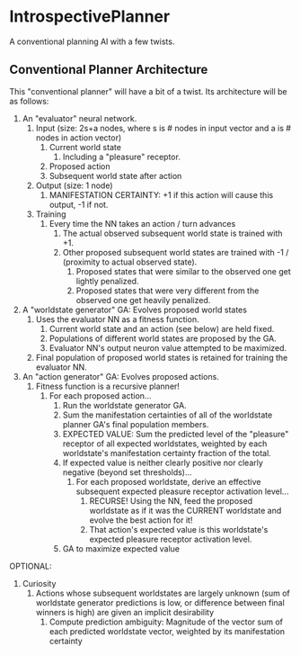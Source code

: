 # IntrospectivePlanner
A conventional planning AI with a few twists.

## Conventional Planner Architecture

This "conventional planner" will have a bit of a twist. Its architecture will be as follows:

1. An "evaluator" neural network.
    1. Input (size: 2s+a nodes, where s is # nodes in input vector and a is # nodes in action vector)
        1. Current world state
            1. Including a "pleasure" receptor.
        1. Proposed action
        1. Subsequent world state after action
    1. Output (size: 1 node)
        1. MANIFESTATION CERTAINTY: +1 if this action will cause this output, -1 if not.
    1. Training
        1. Every time the NN takes an action / turn advances
            1. The actual observed subsequent world state is trained with +1.
            1. Other proposed subsequent world states are trained with -1 / (proximity to actual observed state).
                1. Proposed states that were similar to the observed one get lightly penalized.
                1. Proposed states that were very different from the observed one get heavily penalized.
1. A "worldstate generator" GA: Evolves proposed world states
    1. Uses the evaluator NN as a fitness function.
        1. Current world state and an action (see below) are held fixed.
        1. Populations of different world states are proposed by the GA.
        1. Evaluator NN's output neuron value attempted to be maximized.
    1. Final population of proposed world states is retained for training the evaluator NN.
1. An "action generator" GA: Evolves proposed actions.
    1. Fitness function is a recursive planner!
        1. For each proposed action...
            1. Run the worldstate generator GA.
            1. Sum the manifestation certainties of all of the worldstate planner GA's final population members.
            1. EXPECTED VALUE: Sum the predicted level of the "pleasure" receptor of all expected worldstates, weighted by each worldstate's manifestation certainty fraction of the total.
            1. If expected value is neither clearly positive nor clearly negative (beyond set thresholds)...
                1. For each proposed worldstate, derive an effective subsequent expected pleasure receptor activation level...
                    1. RECURSE! Using the NN, feed the proposed worldstate as if it was the CURRENT worldstate and evolve the best action for it!
                    1. That action's expected value is this worldstate's expected pleasure receptor activation level.
            1. GA to maximize expected value



OPTIONAL: 
1. Curiosity
    1. Actions whose subsequent worldstates are largely unknown (sum of worldstate generator predictions is low, or difference between final winners is high) are given an implicit desirability 
        1. Compute prediction ambiguity: Magnitude of the vector sum of each predicted worldstate vector, weighted by its manifestation certainty

